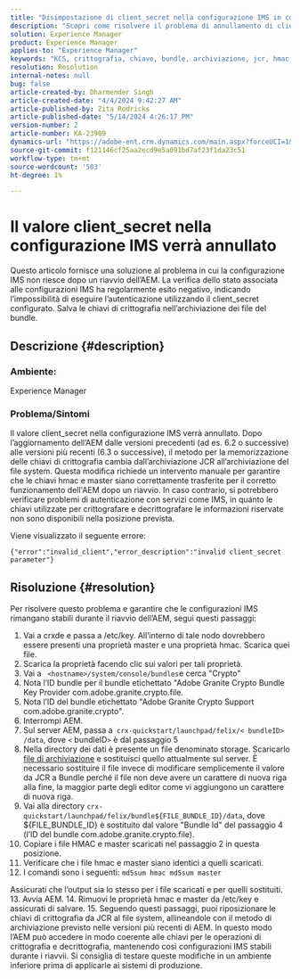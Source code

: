 ```yaml
---
title: "Disimpostazione di client_secret nella configurazione IMS in corso"
description: "Scopri come risolvere il problema di annullamento di client_secret nella configurazione IMS. Salva le chiavi di crittografia nell’archiviazione dei file del bundle."
solution: Experience Manager
product: Experience Manager
applies-to: "Experience Manager"
keywords: "KCS, crittografia, chiave, bundle, archiviazione, jcr, hmac, master"
resolution: Resolution
internal-notes: null
bug: false
article-created-by: Dharmender Singh
article-created-date: "4/4/2024 9:42:27 AM"
article-published-by: Zita Rodricks
article-published-date: "5/14/2024 4:26:17 PM"
version-number: 2
article-number: KA-23909
dynamics-url: "https://adobe-ent.crm.dynamics.com/main.aspx?forceUCI=1&pagetype=entityrecord&etn=knowledgearticle&id=e9786ba5-67f2-ee11-904b-6045bd04ed02"
source-git-commit: f121146cf25aa2ecd9e5a091bd7af23f1da23c51
workflow-type: tm+mt
source-wordcount: '503'
ht-degree: 1%

---
```


# Il valore client_secret nella configurazione IMS verrà annullato


Questo articolo fornisce una soluzione al problema in cui la configurazione IMS non riesce dopo un riavvio dell’AEM. La verifica dello stato associata alle configurazioni IMS ha regolarmente esito negativo, indicando l’impossibilità di eseguire l’autenticazione utilizzando il client_secret configurato. Salva le chiavi di crittografia nell’archiviazione dei file del bundle.

## Descrizione {#description}


### Ambiente:

Experience Manager

### Problema/Sintomi

Il valore client_secret nella configurazione IMS verrà annullato.
Dopo l’aggiornamento dell’AEM dalle versioni precedenti (ad es. 6.2 o successive) alle versioni più recenti (6.3 o successive), il metodo per la memorizzazione delle chiavi di crittografia cambia dall’archiviazione JCR all’archiviazione del file system. Questa modifica richiede un intervento manuale per garantire che le chiavi hmac e master siano correttamente trasferite per il corretto funzionamento dell&#39;AEM dopo un riavvio. In caso contrario, si potrebbero verificare problemi di autenticazione con servizi come IMS, in quanto le chiavi utilizzate per crittografare e decrittografare le informazioni riservate non sono disponibili nella posizione prevista.

Viene visualizzato il seguente errore:


```
{"error":"invalid_client","error_description":"invalid client_secret parameter"}
```



## Risoluzione {#resolution}


Per risolvere questo problema e garantire che le configurazioni IMS rimangano stabili durante il riavvio dell’AEM, segui questi passaggi:

1. Vai a crxde e passa a /etc/key. All’interno di tale nodo dovrebbero essere presenti una proprietà master e una proprietà hmac. Scarica quei file.
2. Scarica la proprietà facendo clic sui valori per tali proprietà.
3. Vai a ` <hostname>/system/console/bundles`e cerca &quot;Crypto&quot;
4. Nota l’ID bundle per il bundle etichettato &quot;Adobe Granite Crypto Bundle Key Provider com.adobe.granite.crypto.file.
5. Nota l’ID del bundle etichettato &quot;Adobe Granite Crypto Support com.adobe.granite.crypto&quot;.
6. Interrompi AEM.
7. Sul server AEM, passa a` crx-quickstart/launchpad/felix/< bundleID> /data`, dove `<`  bundleID`>`  è dal passaggio 5
8. Nella directory dei dati è presente un file denominato storage. Scaricarlo [file di archiviazione](https://raw.githubusercontent.com/cqsupport/fix-instructions/master/move-crypto-keys/storage) e sostituisci quello attualmente sul server. È necessario sostituire il file invece di modificare semplicemente il valore da JCR a Bundle perché il file non deve avere un carattere di nuova riga alla fine, la maggior parte degli editor come vi aggiungono un carattere di nuova riga.
9. Vai alla directory `crx-quickstart/launchpad/felix/bundle${FILE_BUNDLE_ID}/data`, dove ${FILE_BUNDLE_ID} è sostituito dal valore &quot;Bundle Id&quot; del passaggio 4 (l’ID del bundle com.adobe.granite.crypto.file).
10. Copiare i file HMAC e master scaricati nel passaggio 2 in questa posizione.
11. Verificare che i file hmac e master siano identici a quelli scaricati.
12. I comandi sono i seguenti: `md5sum hmac md5sum master` 

   Assicurati che l’output sia lo stesso per i file scaricati e per quelli sostituiti.
13. Avvia AEM.
14. Rimuovi le proprietà hmac e master da /etc/key e assicurati di salvare.
15. Seguendo questi passaggi, puoi riposizionare le chiavi di crittografia da JCR al file system, allineandole con il metodo di archiviazione previsto nelle versioni più recenti di AEM. In questo modo l’AEM può accedere in modo coerente alle chiavi per le operazioni di crittografia e decrittografia, mantenendo così configurazioni IMS stabili durante i riavvii. Si consiglia di testare queste modifiche in un ambiente inferiore prima di applicarle ai sistemi di produzione.

